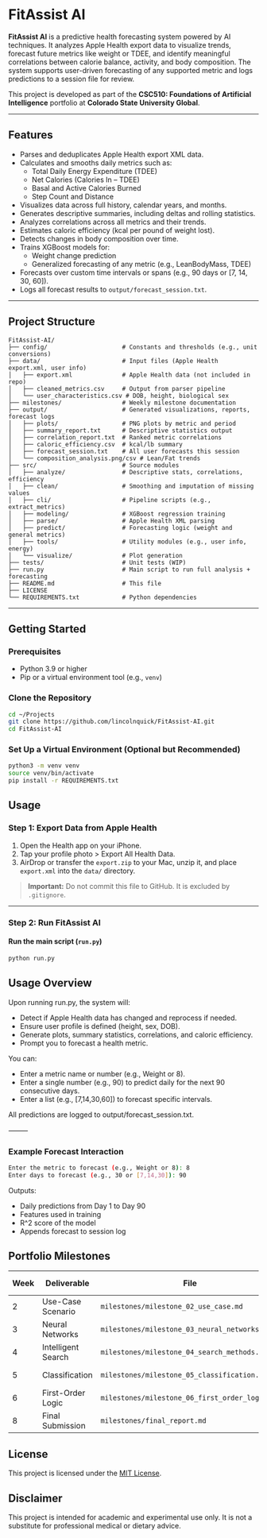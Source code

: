 # FitAssist AI

**FitAssist AI** is a predictive health forecasting system powered by AI techniques. It analyzes Apple Health export data to visualize trends, forecast future metrics like weight or TDEE, and identify meaningful correlations between calorie balance, activity, and body composition. The system supports user-driven forecasting of any supported metric and logs predictions to a session file for review.

This project is developed as part of the **CSC510: Foundations of Artificial Intelligence** portfolio at **Colorado State University Global**.

---

## Features

- Parses and deduplicates Apple Health export XML data.
- Calculates and smooths daily metrics such as:
  - Total Daily Energy Expenditure (TDEE)
  - Net Calories (Calories In – TDEE)
  - Basal and Active Calories Burned
  - Step Count and Distance
- Visualizes data across full history, calendar years, and months.
- Generates descriptive summaries, including deltas and rolling statistics.
- Analyzes correlations across all metrics and their trends.
- Estimates caloric efficiency (kcal per pound of weight lost).
- Detects changes in body composition over time.
- Trains XGBoost models for:
  - Weight change prediction
  - Generalized forecasting of any metric (e.g., LeanBodyMass, TDEE)
- Forecasts over custom time intervals or spans (e.g., 90 days or [7, 14, 30, 60]).
- Logs all forecast results to `output/forecast_session.txt`.

---

## Project Structure

```
FitAssist-AI/
├── config/                     # Constants and thresholds (e.g., unit conversions)
├── data/                       # Input files (Apple Health export.xml, user info)
│   ├── export.xml              # Apple Health data (not included in repo)
│   ├── cleaned_metrics.csv     # Output from parser pipeline
│   └── user_characteristics.csv # DOB, height, biological sex
├── milestones/                 # Weekly milestone documentation
├── output/                     # Generated visualizations, reports, forecast logs
│   ├── plots/                  # PNG plots by metric and period
│   ├── summary_report.txt      # Descriptive statistics output
│   ├── correlation_report.txt  # Ranked metric correlations
│   ├── caloric_efficiency.csv  # kcal/lb summary
│   ├── forecast_session.txt    # All user forecasts this session
│   └── composition_analysis.png/csv # Lean/Fat trends
├── src/                        # Source modules
│   ├── analyze/                # Descriptive stats, correlations, efficiency
│   ├── clean/                  # Smoothing and imputation of missing values
│   ├── cli/                    # Pipeline scripts (e.g., extract_metrics)
│   ├── modeling/               # XGBoost regression training
│   ├── parse/                  # Apple Health XML parsing
│   ├── predict/                # Forecasting logic (weight and general metrics)
│   ├── tools/                  # Utility modules (e.g., user info, energy)
│   └── visualize/              # Plot generation
├── tests/                      # Unit tests (WIP)
├── run.py                      # Main script to run full analysis + forecasting
├── README.md                   # This file
├── LICENSE
└── REQUIREMENTS.txt            # Python dependencies
```
---

## Getting Started

### Prerequisites

- Python 3.9 or higher
- Pip or a virtual environment tool (e.g., `venv`)

### Clone the Repository

```bash
cd ~/Projects
git clone https://github.com/lincolnquick/FitAssist-AI.git
cd FitAssist-AI
```

### Set Up a Virtual Environment (Optional but Recommended)

```bash
python3 -m venv venv
source venv/bin/activate
pip install -r REQUIREMENTS.txt
```

## Usage

### Step 1: Export Data from Apple Health
1. Open the Health app on your iPhone.
2. Tap your profile photo > Export All Health Data.
3. AirDrop or transfer the `export.zip` to your Mac, unzip it, and place `export.xml` into the `data/` directory.

> **Important:** Do not commit this file to GitHub. It is excluded by `.gitignore`.

---

### Step 2: Run FitAssist AI


####  Run the main script (`run.py`)

```bash
python run.py
```

## Usage Overview

Upon running run.py, the system will:
 - Detect if Apple Health data has changed and reprocess if needed.
 - Ensure user profile is defined (height, sex, DOB).
 - Generate plots, summary statistics, correlations, and caloric efficiency.
 - Prompt you to forecast a health metric.

You can:
 - Enter a metric name or number (e.g., Weight or 8).
 - Enter a single number (e.g., 90) to predict daily for the next 90 consecutive days.
 - Enter a list (e.g., [7,14,30,60]) to forecast specific intervals.

All predictions are logged to output/forecast_session.txt.

⸻

### Example Forecast Interaction
```bash
Enter the metric to forecast (e.g., Weight or 8): 8
Enter days to forecast (e.g., 30 or [7,14,30]): 90
```
Outputs:
 - Daily predictions from Day 1 to Day 90
 - Features used in training
 - R^2 score of the model
 - Appends forecast to session log

## Portfolio Milestones

| Week | Deliverable            | File                                      | Due Date |
|------|------------------------|-------------------------------------------|---------|
| 2    | Use-Case Scenario      | `milestones/milestone_02_use_case.md`     | 2025-04-27 |
| 3    | Neural Networks        | `milestones/milestone_03_neural_networks.md` | 2025-05-04 |
| 4    | Intelligent Search     | `milestones/milestone_04_search_methods.md` | 2025-05-11 |
| 5    | Classification         | `milestones/milestone_05_classification.md` | 2025-05-18 |
| 6    | First-Order Logic      | `milestones/milestone_06_first_order_logic.md` | 2025-05-25 |
| 8    | Final Submission       | `milestones/final_report.md` | 2025-06-08 |

## License

This project is licensed under the [MIT License](./LICENSE).

## Disclaimer

This project is intended for academic and experimental use only. It is not a substitute for professional medical or dietary advice.

